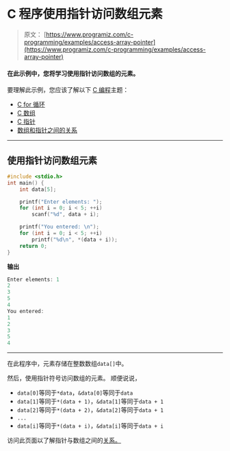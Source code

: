 # C 程序使用指针访问数组元素

> 原文： [https://www.programiz.com/c-programming/examples/access-array-pointer](https://www.programiz.com/c-programming/examples/access-array-pointer)

#### 在此示例中，您将学习使用指针访问数组的元素。

要理解此示例，您应该了解以下 [C 编程](/c-programming "C tutorial")主题：

*   [C for 循环](/c-programming/c-for-loop)
*   [C 数组](/c-programming/c-arrays)
*   [C 指针](/c-programming/c-pointers)
*   [数组和指针之间的关系](/c-programming/c-pointers-arrays)

* * *

## 使用指针访问数组元素

```c
#include <stdio.h>
int main() {
    int data[5];

    printf("Enter elements: ");
    for (int i = 0; i < 5; ++i)
        scanf("%d", data + i);

    printf("You entered: \n");
    for (int i = 0; i < 5; ++i)
        printf("%d\n", *(data + i));
    return 0;
} 
```

**输出**

```c
Enter elements: 1
2
3
5
4
You entered: 
1
2
3
5
4 
```

* * *

在此程序中，元素存储在整数数组`data[]`中。

然后，使用指针符号访问数组的元素。 顺便说说，

*   `data[0]`等同于`*data`，`&data[0]`等同于`data`
*   `data[1]`等同于`*(data + 1)`，`&data[1]`等同于`data + 1`
*   `data[2]`等同于`*(data + 2)`，`&data[2]`等同于`data + 1`
*   `...`
*   `data[i]`等同于`*(data + i)`，`&data[i]`等同于`data + i`

访问此页面以了解指针与数组之间的[关系。](https://www.programiz.com/c-programming/c-pointers-arrays)